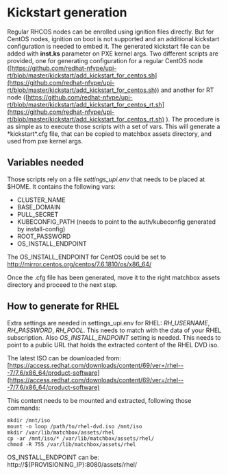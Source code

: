 # Kickstart generation

Regular RHCOS nodes can be enrolled using ignition files directly. But for CentOS nodes, ignition on boot is not supported and an additional kickstart configuration is needed to embed it. The generated kickstart file can be added with **inst.ks** parameter on PXE kernel args.
Two different scripts are provided, one for generating configuration for a regular CentOS node ([https://github.com/redhat-nfvpe/upi-rt/blob/master/kickstart/add_kickstart_for_centos.sh](https://github.com/redhat-nfvpe/upi-rt/blob/master/kickstart/add_kickstart_for_centos.sh)) and another for RT node ([https://github.com/redhat-nfvpe/upi-rt/blob/master/kickstart/add_kickstart_for_centos_rt.sh](https://github.com/redhat-nfvpe/upi-rt/blob/master/kickstart/add_kickstart_for_centos_rt.sh) ).
The procedure is as simple as to execute those scripts with a set of vars. This will generate a *kickstart\*.cfg file, that can be copied to matchbox assets directory, and used from pxe kernel args.

## Variables needed
Those scripts rely on a file *settings_upi.env* that needs to be placed at $HOME. It contains the following vars:

 - CLUSTER_NAME
 - BASE_DOMAIN
 - PULL_SECRET
 - KUBECONFIG_PATH (needs to point to the auth/kubeconfig generated by install-config)
 - ROOT_PASSWORD
 - OS_INSTALL_ENDPOINT

The OS_INSTALL_ENDPOINT for CentOS could be set to http://mirror.centos.org/centos/7.6.1810/os/x86_64/

Once the .cfg file has been generated, move it to the right matchbox assets directory and proceed to the next step.

## How to generate for RHEL

Extra settings are needed in settings_upi.env for RHEL: *RH_USERNAME*, *RH_PASSWORD*, *RH_POOL*. This needs to match
with the data of your RHEL subscription.
Also *OS_INSTALL_ENDPOINT* setting is needed. This needs to point to a public
URL that holds the extracted content of the RHEL DVD iso.

The latest ISO can be downloaded from:
[https://access.redhat.com/downloads/content/69/ver=/rhel---7/7.6/x86_64/product-software](https://access.redhat.com/downloads/content/69/ver=/rhel---7/7.6/x86_64/product-software)

This content needs to be mounted and extracted, following those commands:

    mkdir /mnt/iso
    mount -o loop /path/to/rhel-dvd.iso /mnt/iso
    mkdir /var/lib/matchbox/assets/rhel
    cp -ar /mnt/iso/* /var/lib/matchbox/assets/rhel/
    chmod -R 755 /var/lib/matchbox/assets/rhel

OS_INSTALL_ENDPOINT can be: http://${PROVISIONING_IP}:8080/assets/rhel/
